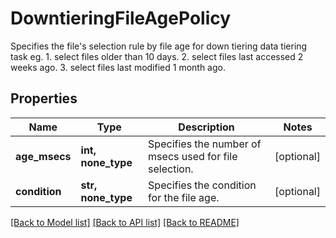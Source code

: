 # DowntieringFileAgePolicy

Specifies the file's selection rule by file age for down tiering data tiering task eg. 1. select files older than 10 days. 2. select files last accessed 2 weeks ago. 3. select files last modified 1 month ago.

## Properties
Name | Type | Description | Notes
------------ | ------------- | ------------- | -------------
**age_msecs** | **int, none_type** | Specifies the number of msecs used for file selection. | [optional] 
**condition** | **str, none_type** | Specifies the condition for the file age. | [optional] 

[[Back to Model list]](../README.md#documentation-for-models) [[Back to API list]](../README.md#documentation-for-api-endpoints) [[Back to README]](../README.md)


